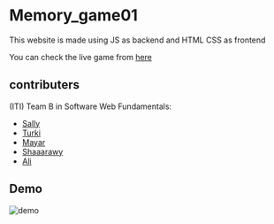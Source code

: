 # Memory_game01

This website is made using JS as backend and HTML CSS as frontend 

You can check the live game from [here](https://iti-swd-memorygame.netlify.app/)

## contributers

(ITI) Team B in Software Web Fundamentals:
* [Sally](https://github.com/sallyElsayedShehataa)
* [Turki](https://github.com/AhmedTurkiii)
* [Mayar](https://github.com/mayararaby)
* [Shaaarawy](https://github.com/MahmoudElsh3rawy)
* [Ali](https://github.com/alikhaled17)

## Demo

![demo](https://github.com/alikhaled17/Memory_game01/blob/master/demo.gif)









